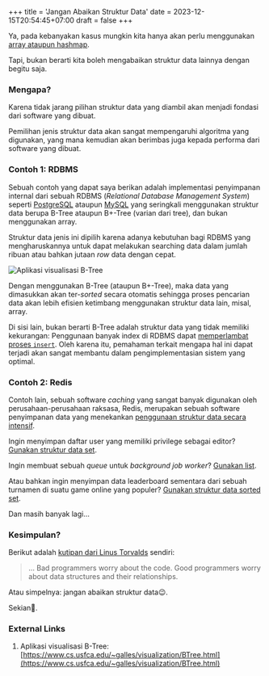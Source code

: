 +++
title = 'Jangan Abaikan Struktur Data'
date = 2023-12-15T20:54:45+07:00
draft = false
+++

Ya, pada kebanyakan kasus mungkin kita hanya akan perlu menggunakan [array ataupun hashmap](https://doc.rust-lang.org/std/collections/).

Tapi, bukan berarti kita boleh mengabaikan struktur data lainnya dengan begitu saja.

### Mengapa?

Karena tidak jarang pilihan struktur data yang diambil akan menjadi fondasi dari software yang dibuat.

Pemilihan jenis struktur data akan sangat mempengaruhi algoritma yang digunakan, yang mana kemudian akan berimbas juga kepada performa dari software yang dibuat.

### Contoh 1: RDBMS

Sebuah contoh yang dapat saya berikan adalah implementasi penyimpanan internal dari sebuah RDBMS (*Relational Database Management System*) seperti [PostgreSQL](https://www.postgresql.org/docs/current/btree-implementation.html) ataupun [MySQL](https://dev.mysql.com/doc/refman/8.0/en/innodb-physical-structure.html) yang seringkali menggunakan struktur data berupa B-Tree ataupun B+-Tree (varian dari tree), dan bukan menggunakan array.

Struktur data jenis ini dipilih karena adanya kebutuhan bagi RDBMS yang mengharuskannya untuk dapat melakukan searching data dalam jumlah ribuan atau bahkan jutaan *row* data dengan cepat.

![Aplikasi visualisasi B-Tree](/images/202312/btree-visualization.png "Aplikasi visualisasi B-Tree")

Dengan menggunakan B-Tree (ataupun B+-Tree), maka data yang dimasukkan akan ter-*sorted* secara otomatis sehingga proses pencarian data akan lebih efisien ketimbang menggunakan struktur data lain, misal, array.

Di sisi lain, bukan berarti B-Tree adalah struktur data yang tidak memiliki kekurangan: Penggunaan banyak index di RDBMS dapat [memperlambat proses `insert`](https://use-the-index-luke.com/sql/dml/insert). Oleh karena itu, pemahaman terkait mengapa hal ini dapat terjadi akan sangat membantu dalam pengimplementasian sistem yang optimal.

### Contoh 2: Redis

Contoh lain, sebuah software *caching* yang sangat banyak digunakan oleh perusahaan-perusahaan raksasa, Redis, merupakan sebuah software penyimpanan data yang menekankan [penggunaan struktur data secara intensif](https://redis.io/docs/about/).

Ingin menyimpan daftar user yang memiliki privilege sebagai editor? [Gunakan struktur data set](https://redis.io/docs/data-types/sets/).

Ingin membuat sebuah *queue* untuk *background job worker*? [Gunakan list](https://redis.io/docs/data-types/lists/).

Atau bahkan ingin menyimpan data leaderboard sementara dari sebuah turnamen di suatu game online yang populer? [Gunakan struktur data sorted set](https://redis.io/docs/data-types/sorted-sets/).

Dan masih banyak lagi...

### Kesimpulan?

Berikut adalah [kutipan dari Linus Torvalds](https://lwn.net/Articles/193245/) sendiri:

> ... Bad programmers worry about the code. Good programmers worry about data structures and their relationships.

Atau simpelnya: jangan abaikan struktur data😉.

Sekian👋.

### External Links

1. Aplikasi visualisasi B-Tree: [https://www.cs.usfca.edu/~galles/visualization/BTree.html](https://www.cs.usfca.edu/~galles/visualization/BTree.html)
